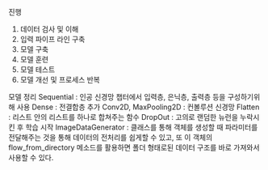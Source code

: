 진행 
1. 데이터 검사 및 이해
2. 입력 파이프 라인 구축
3. 모델 구축
4. 모델 훈련
5. 모델 테스트
6. 모델 개선 및 프로세스 반복

모델 정리
Sequential : 인공 신경망 챕터에서 입력층, 은닉층, 출력층 등을 구성하기위해 사용
Dense : 전결합층 추가
Conv2D, MaxPooling2D : 컨볼루션 신경망
Flatten : 리스트 안의 리스트를 하나로 합쳐주는 함수
DropOut : 고의로 랜덤한 뉴런을 누락시킨 후 학습 시작
ImageDataGenerator : 클래스를 통해 객체를 생성할 때 파라미터를 전달해주는 것을 통해 데이터의 전처리를 쉽게할 수 있고, 또 이 객체의 flow_from_directory 메소드를 활용하면 폴더 형태로된 데이터 구조를 바로 가져와서 사용할 수 있다.
